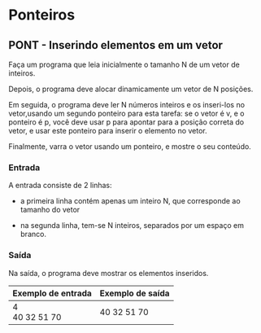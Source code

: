# Ponteiros
## PONT - Inserindo elementos em um vetor
Faça um programa que leia inicialmente o tamanho N de um vetor de inteiros.

Depois, o programa deve alocar dinamicamente um vetor de N posições.

Em seguida, o programa deve ler N números inteiros e os inseri-los no vetor,usando um segundo ponteiro para esta tarefa: se o vetor é v, e o ponteiro é p, você deve usar p para apontar para a posição correta do vetor, e usar este ponteiro para inserir o elemento no vetor.

Finalmente, varra o vetor usando um ponteiro, e mostre o seu conteúdo.

### Entrada
A entrada consiste de 2 linhas:
- a primeira linha contém apenas um inteiro N, que corresponde ao tamanho do vetor

- na segunda linha, tem-se N inteiros, separados por um espaço em branco.

### Saída
Na saída, o programa deve mostrar os elementos inseridos.

| Exemplo de entrada | Exemplo de saída |
|--------------------|------------------|
| 4<br>40 32 51 70	  | 40 32 51 70      |